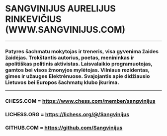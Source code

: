 # SANGVINIJUS AURELIJUS RINKEVIČIUS (WWW.SANGVINIJUS.COM)
- - - - - - - - - - - - - - - - - - - - - - - - - - - - - - - - - - - - - - - - - - - - - 
### Patyres šachmatu mokytojas ir treneris, visa gyvenima žaides žaidėjas. Trokštantis autorius, poetas, menininkas ir apolitiškas politinis aktivistas. Laisvalaikio programuotojas, gamtos bei visos žmonyjos mylėtojas. Vilniaus rezidentas, gimes ir užauges Elektrėnuose. Svajojantis apie didžiausio Lietuvos bei Europos šachmatų klubo įkurima.
- - - - - - - - - - - - - - - - - - - - - - - - - - - - - - - - - - - - - - - - - - - - - 
### CHESS.COM = https://www.chess.com/member/sangvinijus 
### LICHESS.ORG = https://lichess.org/@/Sangvinijus 
### GITHUB.COM = https://github.com/Sangvinijus
